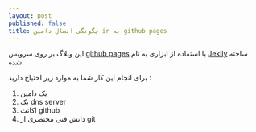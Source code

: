 ```yaml
---
layout: post
published: false
title: چگونگی اتصال دامین ir به github pages
---
```

این وبلاگ بر روی سرویس [github pages](https://pages.github.com/) با استفاده از ابزاری به نام [Jeklly](https://jekyllrb.com/) ساخته شده.

برای انجام این کار شما به موارد زیر احتیاج دارید :
1. یک دامین
2. یک dns server
3. اکانت github
4. دانش فنی مختصری از git
